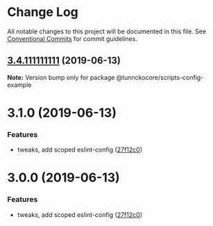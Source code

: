 # Change Log

All notable changes to this project will be documented in this file.
See [Conventional Commits](https://conventionalcommits.org) for commit guidelines.

## [3.4.111111111](https://github.com/tunnckoCoreHQ/opensource/compare/v3.2.0...v3.4.111111111) (2019-06-13)

**Note:** Version bump only for package @tunnckocore/scripts-config-example





# 3.1.0 (2019-06-13)


### Features

* tweaks, add scoped eslint-config ([27f12c0](https://github.com/tunnckoCoreHQ/opensource/commit/27f12c0))





# 3.0.0 (2019-06-13)


### Features

* tweaks, add scoped eslint-config ([27f12c0](https://github.com/tunnckoCoreHQ/opensource/commit/27f12c0))
